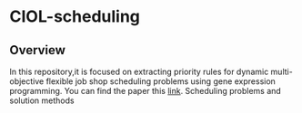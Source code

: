 # CIOL-scheduling
## Overview
In this repository,it is focused on extracting priority rules for dynamic multi-objective flexible job shop scheduling problems using gene expression programming. You can find the paper this [link](https://www.tandfonline.com/doi/abs/10.1080/00207543.2018.1543964).
Scheduling problems and solution methods
